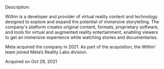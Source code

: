 Description:

Within is a developer and provider of virtual reality content and technology designed to explore and expand the potential of immersive storytelling. The company's platform creates original content, formats, proprietary software, and tools for virtual and augmented reality entertainment, enabling viewers to get an immersive experience while watching stories and documentaries.

Meta acquired the company in 2021. As part of the acquisition, the Within' team joined Meta’s Reality Labs division.

Acquired on Oct 29, 2021